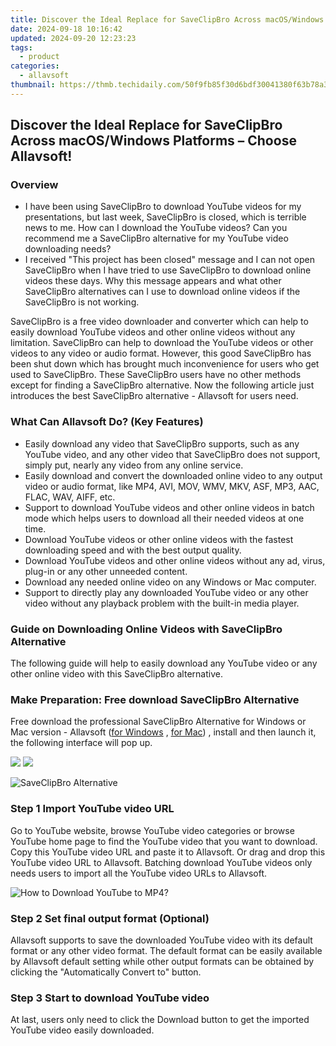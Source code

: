 ```yaml
---
title: Discover the Ideal Replace for SaveClipBro Across macOS/Windows Platforms – Choose Allavsoft!
date: 2024-09-18 10:16:42
updated: 2024-09-20 12:23:23
tags:
  - product
categories:
  - allavsoft
thumbnail: https://thmb.techidaily.com/50f9fb85f30d6bdf30041380f63b78a3de31a8743fa324bf24feee43e5b085f4.jpg
---
```


## Discover the Ideal Replace for SaveClipBro Across macOS/Windows Platforms – Choose Allavsoft!

### Overview

* I have been using SaveClipBro to download YouTube videos for my presentations, but last week, SaveClipBro is closed, which is terrible news to me. How can I download the YouTube videos? Can you recommend me a SaveClipBro alternative for my YouTube video downloading needs?
* I received "This project has been closed" message and I can not open SaveClipBro when I have tried to use SaveClipBro to download online videos these days. Why this message appears and what other SaveClipBro alternatives can I use to download online videos if the SaveClipBro is not working.

SaveClipBro is a free video downloader and converter which can help to easily download YouTube videos and other online videos without any limitation. SaveClipBro can help to download the YouTube videos or other videos to any video or audio format. However, this good SaveClipBro has been shut down which has brought much inconvenience for users who get used to SaveClipBro. These SaveClipBro users have no other methods except for finding a SaveClipBro alternative. Now the following article just introduces the best SaveClipBro alternative - Allavsoft for users need.

### What Can Allavsoft Do? (Key Features)

* Easily download any video that SaveClipBro supports, such as any YouTube video, and any other video that SaveClipBro does not support, simply put, nearly any video from any online service.
* Easily download and convert the downloaded online video to any output video or audio format, like MP4, AVI, MOV, WMV, MKV, ASF, MP3, AAC, FLAC, WAV, AIFF, etc.
* Support to download YouTube videos and other online videos in batch mode which helps users to download all their needed videos at one time.
* Download YouTube videos or other online videos with the fastest downloading speed and with the best output quality.
* Download YouTube videos and other online videos without any ad, virus, plug-in or any other unneeded content.
* Download any needed online video on any Windows or Mac computer.
* Support to directly play any downloaded YouTube video or any other video without any playback problem with the built-in media player.

### Guide on Downloading Online Videos with SaveClipBro Alternative

The following guide will help to easily download any YouTube video or any other online video with this SaveClipBro alternative.

### Make Preparation: Free download SaveClipBro Alternative

Free download the professional SaveClipBro Alternative for Windows or Mac version - Allavsoft ([for Windows](https://tools.techidaily.com/allavsoft/products/) , [for Mac](https://tools.techidaily.com/allavsoft/products/)) , install and then launch it, the following interface will pop up.

[![](https://www.allavsoft.com/how-to/../images/how-to/free-download-win.jpg)](https://tools.techidaily.com/allavsoft/products/) [![](https://www.allavsoft.com/how-to/../images/how-to/free-download-mac.jpg)](https://tools.techidaily.com/allavsoft/products/)

![SaveClipBro Alternative](https://www.allavsoft.com/how-to/../images/allavsoft/screen-shot-600.jpg)

### Step 1 Import YouTube video URL

Go to YouTube website, browse YouTube video categories or browse YouTube home page to find the YouTube video that you want to download. Copy this YouTube video URL and paste it to Allavsoft. Or drag and drop this YouTube video URL to Allavsoft. Batching download YouTube videos only needs users to import all the YouTube video URLs to Allavsoft.

![How to Download YouTube to MP4?](https://www.allavsoft.com/how-to/../images/how-to/download-rtmp-video/download-rtmp-video.jpg)

### Step 2 Set final output format (Optional)

Allavsoft supports to save the downloaded YouTube video with its default format or any other video format. The default format can be easily available by Allavsoft default setting while other output formats can be obtained by clicking the "Automatically Convert to" button.

### Step 3 Start to download YouTube video

At last, users only need to click the Download button to get the imported YouTube video easily downloaded.

<ins class="adsbygoogle"
     style="display:block"
     data-ad-format="autorelaxed"
     data-ad-client="ca-pub-7571918770474297"
     data-ad-slot="1223367746"></ins>



<ins class="adsbygoogle"
     style="display:block"
     data-ad-client="ca-pub-7571918770474297"
     data-ad-slot="8358498916"
     data-ad-format="auto"
     data-full-width-responsive="true"></ins>
